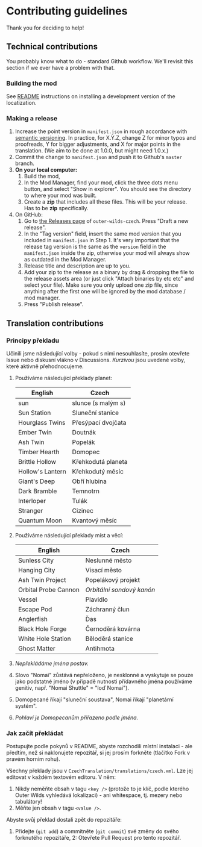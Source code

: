 ﻿# Contributing guidelines

Thank you for deciding to help!

## Technical contributions

You probably know what to do - standard Github workflow. We'll revisit this section if we ever have a problem with that.

### Building the mod

See [README](README.md) instructions on installing a development version of the locatization.

### Making a release

1. Increase the point version in `manifest.json` in rough accordance with [semantic versioning](https://semver.org). In practice, for X.Y.Z, change Z for minor typos and proofreads, Y for bigger adjustments, and X for major points in the translation. (We aim to be done at 1.0.0, but might need 1.0.x.)
2. Commit the change to `manifest.json` and push it to Github's `master` branch.
3. **On your local computer:** 
	1. Build the mod,
	2. In the Mod Manager, find your mod, click the three dots menu button, and select "Show in explorer". You should see the directory to where your mod was built. 
	3. Create a **zip** that includes all these files. This will be your release. Has to be **zip** specifically.
4. On GitHub:
	1. Go to [the Releases page](https://github.com/shippy/outer-wilds-czech/releases) of `outer-wilds-czech`. Press "Draft a new release".
	2. In the "Tag version" field, insert the same mod version that you included in `manifest.json` in Step 1. It's very important that the release tag version is the same as the `version` field in the `manifest.json` inside the zip, otherwise your mod will always show as outdated in the Mod Manager.
	3. Release title and description are up to you.
	4. Add your zip to the release as a binary by drag & dropping the file to the release assets area (or just click "Attach binaries by etc etc" and select your file). Make sure you only upload one zip file, since anything after the first one will be ignored by the mod database / mod manager.
	5. Press "Publish release".


## Translation contributions

### Principy překladu

Učinili jsme následující volby - pokud s nimi nesouhlasíte, prosím otevřete Issue nebo diskusní vlákno v Discussions. _Kurzívou_ jsou uvedené volby, které aktivně přehodnocujeme.

1. Používáme následující překlady planet:

	| English          | Czech              |
	|------------------|--------------------|
	| sun              | slunce (s malým s) |
	| Sun Station      | Sluneční stanice   |
	| Hourglass Twins  | Přesýpací dvojčata |
	| Ember Twin       | Doutnák            |
	| Ash Twin         | Popelák            |
	| Timber Hearth    | Domopec            |
	| Brittle Hollow   | Křehkodutá planeta |
	| Hollow's Lantern | Křehkodutý měsíc   |
	| Giant's Deep     | Obří hlubina       |
	| Dark Bramble     | Temnotrn           |
	| Interloper       | Tulák              |
	| Stranger         | Cizinec            |
	| Quantum Moon     | Kvantový měsíc     |

2. Používáme následující překlady míst a věcí:

	| English              | Czech                     |
	|----------------------|---------------------------|
	| Sunless City         | Neslunné město            |
	| Hanging City         | Visací město              |
	| Ash Twin Project     | Popelákový projekt        |
	| Orbital Probe Cannon | _Orbitální sondový kanón_ |
	| Vessel               | Plavidlo                  |
	| Escape Pod           | Záchranný člun            |
	| Anglerfish           | Ďas                       |
	| Black Hole Forge     | Černoděrá kovárna         |
	| White Hole Station   | Běloděrá stanice          |
	| Ghost Matter         | Antihmota                 |

3. _Nepřekládáme jména postav._
4. Slovo "Nomai" zůstává nepřeloženo, je nesklonné a vyskytuje se pouze jako podstatné jméno (v případě nutnosti přídavného jména používáme genitiv, např. "Nomai Shuttle" = "loď Nomai").
5. Domopecané říkají "sluneční soustava", Nomai říkají "planetární systém".
6. _Pohlaví je Domopecanům přiřazeno podle jména._

### Jak začít překládat

Postupujte podle pokynů v README, abyste rozchodili místní instalaci - ale předtím, než si naklonujete repozitář, si jej prosím forkněte (tlačítko Fork v pravém horním rohu).

Všechny překlady jsou v `CzechTranslation/translations/czech.xml`. Lze jej editovat v každém textovém editoru. V něm:

1. Nikdy neměňte obsah v tagu `<key />` (protože to je klíč, podle kterého Outer Wilds vyhledává lokalizaci) - ani whitespace, tj. mezery nebo tabulátory!
2. Měňte jen obsah v tagu `<value />`.

Abyste svůj překlad dostali zpět do repozitáře:

1. Přidejte (`git add`) a commitněte (`git commit`) své změny do svého forknutého repozitáře,
2: Otevřete Pull Request pro tento repozitář.